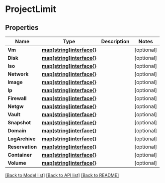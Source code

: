 # ProjectLimit

## Properties
Name | Type | Description | Notes
------------ | ------------- | ------------- | -------------
**Vm** | [**map[string]interface{}**](object.md) |  | [optional] 
**Disk** | [**map[string]interface{}**](object.md) |  | [optional] 
**Iso** | [**map[string]interface{}**](object.md) |  | [optional] 
**Network** | [**map[string]interface{}**](object.md) |  | [optional] 
**Image** | [**map[string]interface{}**](object.md) |  | [optional] 
**Ip** | [**map[string]interface{}**](object.md) |  | [optional] 
**Firewall** | [**map[string]interface{}**](object.md) |  | [optional] 
**Netgw** | [**map[string]interface{}**](object.md) |  | [optional] 
**Vault** | [**map[string]interface{}**](object.md) |  | [optional] 
**Snapshot** | [**map[string]interface{}**](object.md) |  | [optional] 
**Domain** | [**map[string]interface{}**](object.md) |  | [optional] 
**LogArchive** | [**map[string]interface{}**](object.md) |  | [optional] 
**Reservation** | [**map[string]interface{}**](object.md) |  | [optional] 
**Container** | [**map[string]interface{}**](object.md) |  | [optional] 
**Volume** | [**map[string]interface{}**](object.md) |  | [optional] 

[[Back to Model list]](../README.md#documentation-for-models) [[Back to API list]](../README.md#documentation-for-api-endpoints) [[Back to README]](../README.md)


